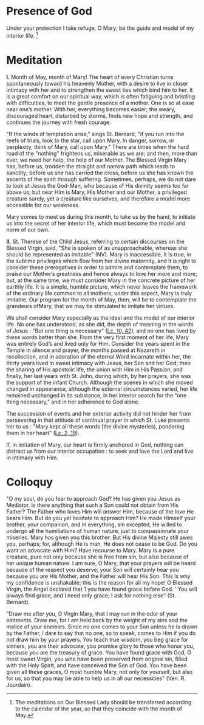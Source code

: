 # Presence of God

Under your protection I take refuge, O Mary; be the guide and model of my interior life. [^1]

# Meditation

**I.** Month of May, month of Mary! The heart of every Christian turns spontaneously toward his heavenly Mother, with a desire to live in closer intimacy with her and to strengthen the sweet ties which bind him to her. It is a great comfort on our spiritual way, which is often fatiguing and bristling with difficulties, to meet the gentle presence of a mother. One is so at ease near one’s mother. With her, everything becomes easier; the weary, discouraged heart, disturbed by storms, finds new hope and strength, and continues the journey with fresh courage.

"If the winds of temptation arise," sings St. Bernard, "if you run into the reefs of trials, look to the star, call upon Mary. In danger, sorrow, or perplexity, think of Mary, call upon Mary." There are times when the hard road of the "nothing" frightens us, miserable as we are; and then, more than ever, we need her help, the help of our Mother. The Blessed Virgin Mary has, before us, trodden the straight and narrow path which leads to sanctity; before us she has carried the cross, before us she has known the ascents of the spirit through suffering. Sometimes, perhaps, we do not dare to look at Jesus the God-Man, who because of His divinity seems too far above us; but near Him is Mary, His Mother and our Mother, a privileged creature surely, yet a creature like ourselves, and therefore a model more accessible for our weakness.

Mary comes to meet us during this month, to take us by the hand, to initiate us into the secret of her interior life, which must become the model and norm of our own.

**II.** St. Therese of the Child Jesus, referring to certain discourses on the Blessed Virgin, said, "She is spoken of as unapproachable, whereas she should be represented as imitable" (NV). Mary is inaccessible, it is true, in the sublime privileges which flow from her divine maternity, and it is right to consider these prerogatives in order to admire and contemplate them, to praise our Mother’s greatness and hence always to love her more and more; but, at the same time, we must consider Mary in the concrete picture of her earthly life. It is a simple, humble picture, which never leaves the framework of the ordinary life common to all mothers; under this aspect, Mary is truly imitable. Our program for the month of May, then, will be to contemplate the grandeurs ofMary, that we may be stimulated to imitate her virtues.

We shall consider Mary especially as the ideal and the model of our interior life. No one has understood, as she did, the depth of meaning in the words of Jesus : "But one thing is necessary" ([Lc. 10, 42](https://vulgata.online/bible/Lc.10?ed=DR2&vfn=DR2.Lc.10.42:vs)), and no one has lived by these words better than she. From the very first moment of her life, Mary was entirely God’s and lived only for Him. Consider the years spent in the Temple in silence and prayer, the months passed at Nazareth in recollection, and in adoration of the eternal Word incarnate within her, the thirty years lived in sweet intimacy with Jesus, her Son and her God; then the sharing of His apostolic life, the union with Him in His Passion, and finally, her last years with St. John, during which, by her prayers, she was the support of the infant Church. Although the scenes in which she moved changed in appearance, although the external circumstances varied, her life remained unchanged in its substance, in her interior search for the "one thing necessary," and in her adherence to God alone.

The succession of events and her exterior activity did not hinder her from persevering in that attitude of continual prayer in which St. Luke presents her to us : "Mary kept all these words (the divine mysteries), pondering them in her heart" ([Lc. 2, 19](https://vulgata.online/bible/Lc.2?ed=DR2&vfn=DR2.Lc.2.19:vs)).

If, in imitation of Mary, our heart is firmly anchored in God, nothing can distract us from our interior occupation : to seek and love the Lord and live in intimacy with Him.

# Colloquy

"O my soul, do you fear to approach God? He has given you Jesus as Mediator. Is there anything that such a Son could not obtain from His Father? The Father who loves Him will answer Him, because of the love He bears Him. But do you yet hesitate to approach Him? He made Himself your brother, your companion, and in everything, sin excepted, He willed to undergo all the humiliations of human nature, just to compassionate your miseries. Mary has given you this brother. But His divine Majesty still awes you, perhaps; for, although He is man, He does not cease to be God. Do you want an advocate with Him? Have recourse to Mary. Mary is a pure creature, pure not only because she is free from sin, but also because of her unique human nature. I am sure, O Mary, that your prayers will be heard because of the respect you deserve; your Son will certainly hear you because you are His Mother, and the Father will hear His Son. This is why my confidence is unshakable; this is the reason for all my hope! O Blessed Virgin, the Angel declared that 1 you have found grace before God. ’ You will always find grace, and I need only grace; I ask for nothing else" (St. Bernard).

"Draw me after you, O Virgin Mary, that I may run in the odor of your ointments. Draw me, for I am held back by the weight of my sins and the malice of your enemies. Since no one comes to your Son unless he is drawn by the Father, I dare to say that no one, so to speak, comes to Him if you do not draw him by your prayers. You teach true wisdom, you beg grace for sinners, you are their advocate, you promise glory to those who honor you, because you are the treasury of grace. You have found grace with God, O most sweet Virgin, you who have been preserved from original sin, filled with the Holy Spirit, and have conceived the Son of God. You have been given all these graces, O most humble Mary, not only for yourself, but also for us, so that you may be able to help us in all our necessities" (Ven. R. Jourdain).

[^1]: The meditations on Our Blessed Lady should be transferred according to the calendar of the year, so that they coincide with the month of May.
